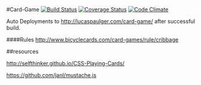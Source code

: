 #Card-Game [![Build Status](https://travis-ci.org/lpaulger/card-game.svg?branch=refactor)](https://travis-ci.org/lpaulger/card-game) [![Coverage Status](https://img.shields.io/coveralls/lpaulger/card-game.svg)](https://coveralls.io/r/lpaulger/card-game?branch=master) [![Code Climate](https://codeclimate.com/github/lpaulger/card-game/badges/gpa.svg)](https://codeclimate.com/github/lpaulger/card-game)

Auto Deployments to http://lucaspaulger.com/card-game/ after successful build.

####Rules
http://www.bicyclecards.com/card-games/rule/cribbage

##resources

http://selfthinker.github.io/CSS-Playing-Cards/

https://github.com/janl/mustache.js
